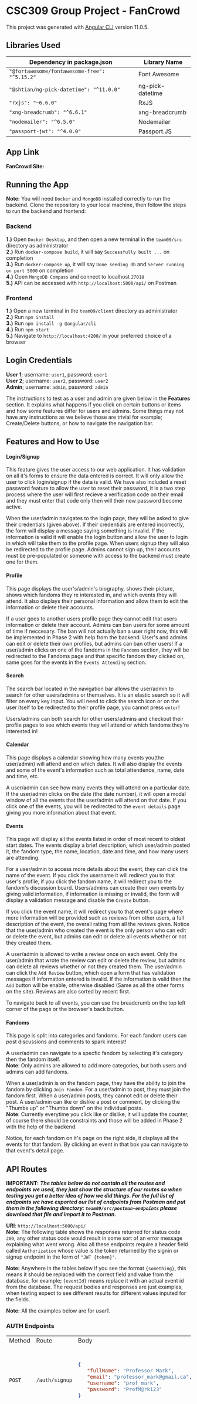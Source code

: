 # CSC309 Group Project - FanCrowd
This project was generated with [Angular CLI](https://github.com/angular/angular-cli) version 11.0.5.

## Libraries Used
| Dependency in package.json | Library Name |
| -------------------------- | ------------ |
| `"@fortawesome/fontawesome-free": "^5.15.2"` | Font Awesome  |
| `"@shtian/ng-pick-datetime": "^11.0.0"` | ng-pick-datetime |
| `"rxjs": "~6.6.0"` | RxJS  |
| `"xng-breadcrumb": "^6.6.1"`  | xng-breadcrumb |
| `"nodemailer": "^6.5.0"` | Nodemailer |
| `"passport-jwt": "^4.0.0"` | Passport.JS |

## App Link
**FanCrowd Site:** 

## Running the App
**Note:** You will need `Docker` and `MongoDB` installed correctly to run the backend.
Clone the repository to your local machine, then follow the steps to run the backend and frontend:

### Backend
**1.)** Open `Docker Desktop`, and then open a new terminal in the `team09/src` directory as administrator\
**2.)** Run `docker-compose build`, it will say `Successfully built ...` on completion\
**3.)** Run `docker-compose up`, it will say `Done seeding db` and `Server running on port 5000` on completion\
**4.)** Open `MongoDB Compass` and connect to localhost `27018`\
**5.)** API can be accessed with `http://localhost:5000/api/` on Postman

### Frontend
**1.)** Open a new terminal in the `team09/client` directory as administrator\
**2.)** Run `npm install`\
**3.)** Run `npm install -g @angular/cli`\
**4.)** Run `npm start`\
**5.)** Navigate to `http://localhost:4200/` in your preferred choice of a browser


## Login Credentials
**User 1**; username: `user1`, password: `user1`\
**User 2**; username: `user2`, password: `user2`\
**Admin**; username: `admin`, password: `admin`

The instructions to test as a user and admin are given below in the **Features** section. It explains what happens if you click on certain buttons or items and how some features differ for users and admins. Some things may not have any instructions as we believe those are trivial for example; Create/Delete buttons, or how to navigate the navigation bar.


## Features and How to Use
#### Login/Signup
This feature gives the user access to our web application. It has validation on all it's forms to ensure the data entered is correct. It will only allow the user to click login/signup if the data is valid. We have also included a reset password feature to allow the user to reset their password, it is a two step process where the user will first recieve a verification code on their email and they must enter that code only then will their new password become active.

When the user/admin navigates to the login page, they will be asked to give their credentials (given above). If their credentials are entered incorrectly, the form will display a message saying something is invalid. If the information is valid it will enable the login button and allow the user to login in which will take them to the profile page. When users signup they will also be redirected to the profile page. Admins cannot sign up, their accounts must be pre-populated or someone with access to the backend must create one for them.


#### Profile
This page displays the user's/admin's biography, shows their picture, shows which fandoms they're interested in, and which events they will attend. It also displays their personal information and allow them to edit the information or delete their accounts. 

If a user goes to another users profile page they cannot edit that users information or delete their account. Admins can ban users for some amount of time if neccesary. The ban will not actually ban a user right now, this will be implemented in Phase 2 with help from the backend. User's and admins can edit or delete their own profiles, but admins can ban other users! If a user/admin clicks on one of the fandoms in the `Fandoms` section, they will be redirected to the Fandoms page and that specific fandom they clicked on, same goes for the events in the `Events Attending` section.


#### Search
The search bar located in the navigation bar allows the user/admin to search for other users/admins or themselves. It is an elastic search so it will filter on every key input. You will need to click the search icon or on the user itself to be redirected to their profile page, you cannot press `enter`!

Users/admins can both search for other users/admins and checkout their profile pages to see which events they will attend or which fandoms they're interested in!


#### Calendar
This page displays a calendar showing how many events you(the user/admin) will attend and on which dates. It will also display the events and some of the event's information such as total attendence, name, date and time, etc.

A user/admin can see how many events they will attend on a particular date. If the user/admin clicks on the date (the date number), it will open a modal window of all the events that the user/admin will attend on that date. If you click one of the events, you will be redirected to the `event details` page giving you more information about that event.


#### Events
This page will display all the events listed in order of most recent to oldest start dates. The events display a brief description, which user/admin posted it, the fandom type, the name, location, date and time, and how many users are attending. 

For a user/admin to access more details about the event, they can click the name of the event. If you click the username it will redirect you to that user's profile, if you click the fandom name, it will redirect you to the fandom's discussion board. Users/admins can create their own events by giving valid information, if information is missing or invalid, the form will display a validation message and disable the `Create` button. 

If you click the event name, it will redirect you to that event's page where more information will be provided such as reviews from other users, a full description of the event, the overall rating from all the reviews given. Notice that the user/admin who created the event is the only person who can edit or delete the event, but admins can edit or delete all events whether or not they created them.

A user/admin is allowed to write a review once on each event. Only the user/admin that wrote the review can edit or delete the review, but admins can delete all reviews whether or not they created them. The user/admin can click the `Add Review` button, which open a form that has validation messages if information entered is invalid. If the information is valid then the `Add` button will be enable, otherwise disabled (Same as all the other forms on the site). Reviews are also sorted by recent first.

To navigate back to all events, you can use the breadcrumb on the top left corner of the page or the browser's back button.


#### Fandoms
This page is split into categories and fandoms. For each fandom users can post discussions and comments to spark interest!

A user/admin can navigate to a specfic fandom by selecting it's category then the fandom itself.\
**Note**: Only admins are allowed to add more categories, but both users and admins can add fandoms.

When a user/admin is on the fandom page, they have the ability to join the fandom by clicking `Join Fandom`. For a user/admin to post, they must join the fandom first. When a user/admin posts, they cannot edit or delete their post. A user/admin can like or dislike a post or comment, by clicking the "Thumbs up" or "Thumbs down" on the individual posts.\
**Note**: Currently everytime you click like or dislike, it will update the counter, of course there should be constraints and those will be added in Phase 2 with the help of the backend.

Notice, for each fandom on it's page on the right side, it displays all the events for that fandom. By clicking an event in that box you can navigate to that event's detail page. 


## API Routes
**IMPORTANT:** ***The tables below do not contain all the routes and endpoints we used, they just show the structure of our routes so when testing you get a better idea of how we did things. For the full list of endpoints we have exported our list of endpoints from Postman and put them in the following directory: `team09/src/postman-endpoints` please download that file and import it to Postman.***

**URI**: `http://localhost:5000/api/`\
**Note:** The following table shows the responses returned for status code `200`, any other status code would result in some sort of an error message explaining what went wrong. Also all these endpoints require a header field called `Authorization` whose value is the token returned by the signin or signup endpoint in the form  of `"JWT {token}"`.

**Note:** Anywhere in the tables below if you see the format `{something}`, this means it should be replaced with the correct field and value from the database, for example; `{eventId}` means replace it with an actual event id from the database. The request bodies and responses are just examples, when testing expect to see different results for different values inputed for the fields.

**Note:** All the examples below are for _user1_.

### AUTH Endpoints
<table>
<tr>
<td> Method </td> <td> Route </td> <td> Body </td> <td> Response </td>
</tr>
<tr>
<td> 
  
  `POST`
  
</td>
<td> 
  
  `/auth/signup` 
  
</td>
<td>
  
```json
{
   "fullName": "Professor Mark",
   "email": "professor_mark@gmail.ca",
   "username": "prof_mark",
   "password": "ProfM@rk123"
}
```

</td>
<td>
  
```json
{
    "user": {
        "_id": "607054bcf4587500516bf232",
        "role": "user",
        "username": "prof_mark",
        "profileURL": "https://www.pngitem.com/pimgs/m/30-307416_profile-icon-png-image-free-download-searchpng-employee.png"
    },
    "token": "JWT eyJhbGciOiJIUzI1NiIsInR5cCI6IkpXVCJ9.eyJfaWQiOiI2MDcwNTRiY2Y0NTg3NTAwNTE2YmYyMzIiLCJyb2xlIjoidXNlciIsInVzZXJuYW1lIjoicHJvZl9tYXJrIiwicHJvZmlsZVVSTCI6Imh0dHBzOi8vd3d3LnBuZ2l0ZW0uY29tL3BpbWdzL20vMzAtMzA3NDE2X3Byb2ZpbGUtaWNvbi1wbmctaW1hZ2UtZnJlZS1kb3dubG9hZC1zZWFyY2hwbmctZW1wbG95ZWUucG5nIiwiaWF0IjoxNjE3OTc0NDYwfQ.KPMfaQ4X8TLshCC857vnFs-LV3Ag4DgVDgOuDHA-NQo"
}
```

</td>
</tr>
<tr>
<td> 
  
  `POST`
  
</td>

<td> 
  
  `/auth/signin` 
  
</td>
<td>
  
```json
{
    "username": "user1",
    "password": "user1"
}
```

</td>
<td>
  
```json
{
    "token": "JWT eyJhbGciOiJIUzI1NiIsInR5cCI6IkpXVCJ9.eyJfaWQiOiI2MDZmZWEwOGZmOTFhZTAwM2I1N2NlMjYiLCJyb2xlIjoidXNlciIsInVzZXJuYW1lIjoidXNlcjEiLCJwcm9maWxlVVJMIjoiaHR0cHM6Ly9tb2NhaC5vcmcvdXBsb2Fkcy9wb3N0cy81NDIwNjQxLW1vb24tbmlnaHQtYmxhY2stc3BhY2UtaGFsbG93ZWVuLXN0YXItc3VwZXJtb29uLW5hdHVyZS1zdGVybmUtc3VwZXItbW9vbi1nYWxheHktdW5pdmVyc2Utc2t5LW5pZ2h0aW1lLWNyZWF0aXZlLWNvbW1vbnMtaW1hZ2VzLmpwZyIsImlhdCI6MTYxNzk0ODExMH0.fjCFHyV8-tyKdtc1M96PLYXo7fr4iDPbBMaljyOsqjo",
    "user": {
        "_id": "606fea08ff91ae003b57ce26",
        "role": "user",
        "username": "user1",
        "profileURL": "https://mocah.org/uploads/posts/5420641-moon-night-black-space-halloween-star-supermoon-nature-sterne-super-moon-galaxy-universe-sky-nightime-creative-commons-images.jpg"
    }
}
```

</td>
</tr>
<tr>
<td> 
  
  `GET`
  
</td> <td> Current User </td> 
<td> 
  
  `/auth/currentUser` 
  
</td> <td> N/A </td>
<td> 
  
 ```json
 {
   "_id": "606fea08ff91ae003b57ce26",
   "role": "user",
   "username": "user1",
   "profileURL": "https://mocah.org/uploads/posts/5420641-moon-night-black-space-halloween-star-supermoon-nature-sterne-super-moon-galaxy-universe-sky-nightime-creative-commons-images.jpg"
 }
 ```
</td>
</tr>
<tr>
</tr>
</table>


### USER Endpoints
<table>
<tr>
<td> Method </td> <td> Route </td> <td> Body </td> <td> Response </td>
</tr>
<tr>
<td> 
  
  `POST`
  <br>
  <br>
  Sends a reset password email to a user
<td> 
  
  `/users/reset-password-email` 
  
</td>
<td>
  
```json
{
    "username": "prof_mark",
    "email": "professor_mark@gmail.ca"
}
```

</td>
<td>
  
Status code of `200`

</td>
</tr>
<tr>
<td> 
  
  `POST`
  <br>
  <br>
  Sends a reset password email to a user
<td> 
  
  `/users/reset-password` 
  
</td>
<td>
  
```json
{
    "verificationCode": "999999",
    "password": "Prof_m@rk987",
    "username": "prof_mark",
    "email": "professor_mark@gmail.ca"
}
```

</td>
<td>
  
Status code of `200`

</td>
</tr>
<tr>
<td> 
  
  `PATCH`

<td> 
  
  `/users/{username}` 
  
</td>
<td>
  
```json
{
    "bio": "Updated BIO",
    "city": "Updated City",
    "country": "Updated Country",
    "email": "new_email@gmail.com",
    "fullName": "Updated Name",
    "profileURL": "https://cdn.business2community.com/wp-content/uploads/2017/08/blank-profile-picture-973460_640.png"
}
```

</td>
<td>
  
```json
{
    "role": "user",
    "bio": "Updated BIO",
    "profileURL": "https://cdn.business2community.com/wp-content/uploads/2017/08/blank-profile-picture-973460_640.png",
    "city": "Updated City",
    "country": "Updated Country",
    "_id": "607051e3f4587500516bf190",
    "email": "new_email@gmail.com",
    "fullName": "Updated Name",
    "password": "$2a$10$q4Q..NiwGeHDPBkkfeu.zO7wBnOtFrag6Tg5z8e31EeCER9UMuzQ2",
    "username": "user1",
    "createdAt": "2021-04-09T13:08:51.261Z"
}
```

</td>
</tr>
<tr>
<td> 
  
  `PATCH`

<td> 
  
  `/users/{userId}/update-ban` 
  <br>
  <br>
  This endpoint can only be used by an Admin, so you will need the Admin's token for the `Authorization` Header
</td>
<td>
  N/A
</td>
<td>
  
Status code of `200`

</td>
</tr>
<tr>
<td> 
  
  `DELETE`

<td> 
  
  `/users/{username}` 
  
</td>
<td> N/A </td>
<td> 
  
Status code of `200` 

</td>
</tr>
<tr>
<td> 
  
  `GET`
  
</td>
<td> 
  
  `/users` 
  
</td> <td> N/A </td>
<td> 
  
 ```json
 [
    {
        "role": "user",
        "bio": "Updated BIO",
        "profileURL": "https://cdn.business2community.com/wp-content/uploads/2017/08/blank-profile-picture-973460_640.png",
        "city": "Updated City",
        "country": "Updated Country",
        "_id": "607051e3f4587500516bf190",
        "email": "new_email@gmail.com",
        "fullName": "Updated Name",
        "password": "$2a$10$q4Q..NiwGeHDPBkkfeu.zO7wBnOtFrag6Tg5z8e31EeCER9UMuzQ2",
        "username": "user1",
        "createdAt": "2021-04-09T13:08:51.261Z"
    },
    {
        "role": "user",
        "bio": "Lorem ipsum dolor sit amet, consectetur adipiscing elit, sed do eiusmod tempor incididunt ut labore et dolore magna aliqua. Ut enim ad minim veniam, quis nostrud exercitation ullamco laboris nisi ut aliquip ex ea commodo consequat. Duis aute irure dolor in reprehenderit in voluptate velit esse cillum dolore eu fugiat nulla pariatur.",
        "profileURL": "https://cdn.boatinternational.com/bi_prd/bi/library_images/7wEiKNSS42Kc3TPXmhMg_The-Flying-Dutchman-AdobeStock.jpg",
        "city": "Toronto",
        "country": "Canada",
        "_id": "607051e3f4587500516bf191",
        "email": "raj@gmail.com",
        "fullName": "Raj Patel",
        "password": "$2a$10$v4odtrBLXTOynBeAOMcTL.cmf33r/m109lD.zPKtpW2Gp51FNme32",
        "username": "user2",
        "createdAt": "2021-04-09T13:08:51.357Z"
    },
    {
        "role": "admin",
        "bio": "Lorem ipsum dolor sit amet, consectetur adipiscing elit, sed do eiusmod tempor incididunt ut labore et dolore magna aliqua. Ut enim ad minim veniam, quis nostrud exercitation ullamco laboris nisi ut aliquip ex ea commodo consequat. Duis aute irure dolor in reprehenderit in voluptate velit esse cillum dolore eu fugiat nulla pariatur.",
        "profileURL": "https://mocah.org/uploads/posts/5420641-moon-night-black-space-halloween-star-supermoon-nature-sterne-super-moon-galaxy-universe-sky-nightime-creative-commons-images.jpg",
        "city": "Toronto",
        "country": "Canada",
        "_id": "607051e3f4587500516bf192",
        "email": "jihee@gmail.com",
        "fullName": "Jihee",
        "password": "$2a$10$YHF9YBbw3MyodDnBD00cfuU2Mq6i4yFYsOiH3aF6TvVwnVJFO6rlO",
        "username": "admin",
        "createdAt": "2021-04-09T13:08:51.448Z"
    },
    {
        "role": "user",
        "bio": "",
        "profileURL": "https://www.pngitem.com/pimgs/m/30-307416_profile-icon-png-image-free-download-searchpng-employee.png",
        "city": "",
        "country": "",
        "_id": "607054bcf4587500516bf232",
        "fullName": "Professor Mark",
        "email": "professor_mark@gmail.ca",
        "username": "prof_mark",
        "password": "$2a$10$kdIgJPQugSWDWe.uiwpB9uOQWM/w6XH4ZCGTYVBIOm81WzeFdGgii",
        "createdAt": "2021-04-09T13:21:00.241Z"
    }
]
 ```
</td>
</tr>
<tr>
<td> 
  
  `GET`
  
</td>
<td> 
  
  `/users/{username}` 
  
</td> 
<td> 
  
  N/A 
  
</td>
<td> 
  
 ```json
{
    "role": "user",
    "bio": "Updated BIO",
    "profileURL": "https://cdn.business2community.com/wp-content/uploads/2017/08/blank-profile-picture-973460_640.png",
    "city": "Updated City",
    "country": "Updated Country",
    "_id": "607051e3f4587500516bf190",
    "email": "new_email@gmail.com",
    "fullName": "Updated Name",
    "username": "user1",
    "createdAt": "2021-04-09T13:08:51.261Z"
}
 ```
</td>
</tr>
<tr>
<td> 
  
  `GET`
  
</td>
<td> 
  
  `/users/{username}/events` 
  
</td> 
<td> 
  
  N/A 
  
</td>
<td> 
  
 ```json
[
    {
        "_id": "607051e3f4587500516bf1b4",
        "name": "World Expo",
        "description": "Our once-in-a-lifetime celebration – the largest event ever staged in the Arab world – is set to welcome 190 participating countries, and millions of visitors from across the globe. Here they will experience warm Emirati hospitality at its finest, as well as the UAE’s values of inclusion, tolerance and cooperation. Youth are at the heart of our World Expo. That’s why Expo 2020 aspires to create a meaningful legacy that will benefit generations to come, both locally and globally, spanning everything from innovations and architecture to friendships and business opportunities.",
        "location": "Dubai, UAE",
        "startDate": "2021-06-12T00:00:00.000Z",
        "endDate": "2021-06-14T00:00:00.000Z",
        "totalAttendance": 2
    },
    {
        "_id": "607051e3f4587500516bf1b3",
        "name": "Comic Con",
        "description": "A comic book convention or comic con is an event with a primary focus on comic books and comic book culture, in which comic book fans gather to meet creators, experts, and each other. Commonly, comic conventions are multi-day events hosted at convention centers, hotels, or college campuses.",
        "location": "Toronto, Ontario, Canada",
        "startDate": "2021-11-12T00:00:00.000Z",
        "endDate": "2021-11-14T00:00:00.000Z",
        "totalAttendance": 1
    },
    {
        "_id": "607051e3f4587500516bf1b7",
        "name": "J.K Rowling Meet & Greet",
        "description": "Harry Potter is a series of seven fantasy novels written by British author, J. K. Rowling. The novels chronicle the lives of a young wizard, Harry Potter, and his friends Hermione Granger and Ron Weasley, all of whom are students at Hogwarts School of Witchcraft and Wizardry.",
        "location": "Vancouver, British Columbia, Canada",
        "startDate": "2021-10-12T00:00:00.000Z",
        "endDate": "2021-10-15T00:00:00.000Z",
        "totalAttendance": 1
    }
]
 ```
</td>
</tr>
<tr>
<td> 
  
  `GET`
  
</td>
<td> 
  
  `/users/{username}/fandoms` 
  
</td> 
<td> 
  
  N/A 
  
</td>
<td> 
  
 ```json
[
    {
        "backgroundURL": "https://wallpaperaccess.com/full/311206.jpg",
        "_id": "607051e3f4587500516bf19a",
        "name": "avengers",
        "category": {
            "backgroundURL": "https://i.pinimg.com/originals/51/c2/2e/51c22e9f59f506d283c1b07fa92e9a93.jpg",
            "_id": "607051e3f4587500516bf193",
            "createdBy": "607051e3f4587500516bf192",
            "name": "movies"
        },
        "createdBy": "607051e3f4587500516bf190",
        "createdAt": "2021-04-09T13:08:51.466Z"
    },
    {
        "backgroundURL": "https://wallpaperaccess.com/full/1117133.jpg",
        "_id": "607051e3f4587500516bf19c",
        "name": "avengers age of ultron",
        "category": {
            "backgroundURL": "https://i.pinimg.com/originals/51/c2/2e/51c22e9f59f506d283c1b07fa92e9a93.jpg",
            "_id": "607051e3f4587500516bf193",
            "createdBy": "607051e3f4587500516bf192",
            "name": "movies"
        },
        "createdBy": "607051e3f4587500516bf190",
        "createdAt": "2021-04-09T13:08:51.471Z"
    },
    {
        "backgroundURL": "https://wallpapercave.com/wp/wp1826730.jpg",
        "_id": "607051e3f4587500516bf19f",
        "name": "divergent",
        "category": {
            "backgroundURL": "https://images.unsplash.com/photo-1507842217343-583bb7270b66?ixlib=rb-1.2.1&ixid=MXwxMjA3fDB8MHxleHBsb3JlLWZlZWR8MXx8fGVufDB8fHw%3D&w=1000&q=80",
            "_id": "607051e3f4587500516bf194",
            "createdBy": "607051e3f4587500516bf192",
            "name": "books"
        },
        "createdBy": "607051e3f4587500516bf191",
        "createdAt": "2021-04-09T13:08:51.477Z"
    },
    {
        "backgroundURL": "https://images2.alphacoders.com/805/805700.jpg",
        "_id": "607051e3f4587500516bf19e",
        "name": "journey to the mysterious island",
        "category": {
            "backgroundURL": "https://i.pinimg.com/originals/51/c2/2e/51c22e9f59f506d283c1b07fa92e9a93.jpg",
            "_id": "607051e3f4587500516bf193",
            "createdBy": "607051e3f4587500516bf192",
            "name": "movies"
        },
        "createdBy": "607051e3f4587500516bf190",
        "createdAt": "2021-04-09T13:08:51.475Z"
    }
]
 ```
</td>
</tr>
</table>


### FANDOM Endpoints
<table>
<tr>
<td> Method </td> <td> Route </td> <td> Body </td> <td> Response </td>
</tr>
<tr>
<td> 
  
  `POST`
  
</td> 
<td> 
  
  `/fandoms/categories` 
  <br>
  <br>
  This endpoint can only be used by an Admin, so you will need the Admin's token for the `Authorization` Header
</td>
<td>
  
```json
{
    "name": "Testing_POST_Fandom_Category",
    "backgroundURL": "https://starwarsblog.starwars.com/wp-content/uploads/2020/04/star-wars-backgrounds-25.jpg"
}
```

</td>
<td>
  
```json
{
    "backgroundURL": "https://starwarsblog.starwars.com/wp-content/uploads/2020/04/star-wars-backgrounds-25.jpg",
    "_id": "60706e79f4587500516bf234",
    "name": "testing post category"
}
```

</td>
</tr>
<tr>
<td> 
  
  `POST`
  
</td> 
<td> 
  
  `/fandoms` 
  This endpoint can only be used by an Admin, so you will need the Admin's token for the `Authorization` Header
</td>
<td>
  
```json
{
    "name": "Testing POST Fandom",
    "backgroundURL": "https://starwarsblog.starwars.com/wp-content/uploads/2020/04/star-wars-backgrounds-25.jpg",
    "category": "607051e3f4587500516bf193"
}
```
<br>
"category" is a category id from the database
</td>
<td>
  
```json
{
    "backgroundURL": "https://starwarsblog.starwars.com/wp-content/uploads/2020/04/star-wars-backgrounds-25.jpg",
    "_id": "60706ef5f4587500516bf235",
    "name": "testing post fandom",
    "category": "607051e3f4587500516bf193",
    "createdAt": "2021-04-09T15:12:53.092Z"
}
```

</td>
</tr>
<tr>
<td> 
  
  `PATCH`

<td> 
  
  `/fandoms/categories/{categoryId}` 
  <br>
  This endpoint can only be used by an Admin, so you will need the Admin's token for the `Authorization` Header
</td>
<td>
  
```json
{
    "name": "Testing Patch Category",
    "backgroundURL": "https://www.sait.ca/images/News%20and%20Events/2021/Pride%20-%20Zoom%20background.jpg"
}
```

</td>
<td>
  
```json
{
    "backgroundURL": "https://www.sait.ca/images/News%20and%20Events/2021/Pride%20-%20Zoom%20background.jpg",
    "_id": "607051e3f4587500516bf193",
    "name": "testing patch category"
}
```

</td>
</tr>
<tr>
<td> 
  
  `DELETE`

<td> 
  
  `/fandoms/categories/{categoryId}` 
  <br>
  This endpoint can only be used by an Admin, so you will need the Admin's token for the `Authorization` Header
</td>
<td> N/A </td>
<td> 
  
  Status code of `200` 
  
</td>
</tr>
<tr>
<td> 
  
  `DELETE`

<td> 
  
  `/fandoms/{fandomId}` 
  
</td>
<td> N/A </td>
<td> 
  
  Status code of `200` 
  
</td>
</tr>
<tr>
<td> 
  
  `GET`
  
</td>
<td> 
  
  `/fandoms/categories` 
  
</td>
<td> N/A </td>
<td> 
  
 ```json
 [
    {
        "backgroundURL": "https://images.unsplash.com/photo-1507842217343-583bb7270b66?ixlib=rb-1.2.1&ixid=MXwxMjA3fDB8MHxleHBsb3JlLWZlZWR8MXx8fGVufDB8fHw%3D&w=1000&q=80",
        "_id": "607051e3f4587500516bf194",
        "name": "books"
    },
    {
        "backgroundURL": "https://www.canvasandwall.co.za/wp-content/uploads/2020/04/TV-Background-3D-wallpaper.jpg",
        "_id": "607051e3f4587500516bf195",
        "name": "shows"
    },
    {
        "backgroundURL": "https://cdn.wallpapersafari.com/28/72/eMnp5F.jpg",
        "_id": "607051e3f4587500516bf196",
        "name": "anime"
    },
    {
        "backgroundURL": "https://wallpaperaccess.com/full/242347.jpg",
        "_id": "607051e3f4587500516bf197",
        "name": "games"
    },
    {
        "backgroundURL": "https://wallpaperaccess.com/full/552032.jpg",
        "_id": "607051e3f4587500516bf198",
        "name": "sports"
    },
    {
        "backgroundURL": "https://wallpaperaccess.com/full/249743.png",
        "_id": "607051e3f4587500516bf199",
        "name": "technology"
    },
    {
        "backgroundURL": "https://starwarsblog.starwars.com/wp-content/uploads/2020/04/star-wars-backgrounds-25.jpg",
        "_id": "60706e79f4587500516bf234",
        "name": "testing post category"
    }
]
 ```
</td>
</tr>
<tr>
<td> 
  
  `GET`
  
</td>
<td> 
  
  `/fandoms/categories/{categoryName}` 
  
</td> 
<td> 
  
  N/A 
  
</td>
<td> 
  
 ```json
{
    "fandoms": [
        {
            "backgroundURL": "https://i.pinimg.com/originals/dc/eb/80/dceb80db40569f060a1197d7f8c58916.jpg",
            "_id": "607051e3f4587500516bf1ad",
            "name": "basketball",
            "category": "607051e3f4587500516bf198",
            "createdAt": "2021-04-09T13:08:51.505Z"
        },
        {
            "backgroundURL": "https://wallpapercave.com/wp/4dqP3rn.jpg",
            "_id": "607051e3f4587500516bf1ae",
            "name": "soccer",
            "category": "607051e3f4587500516bf198",
            "createdAt": "2021-04-09T13:08:51.507Z"
        },
        {
            "backgroundURL": "https://cdn.hipwallpaper.com/i/91/94/rFjELC.jpg",
            "_id": "607051e3f4587500516bf1af",
            "name": "golf",
            "category": "607051e3f4587500516bf198",
            "createdAt": "2021-04-09T13:08:51.510Z"
        },
        {
            "backgroundURL": "https://images.unsplash.com/photo-1531415074968-036ba1b575da?ixid=MXwxMjA3fDB8MHxzZWFyY2h8M3x8Y3JpY2tldHxlbnwwfHwwfA%3D%3D&ixlib=rb-1.2.1&w=1000&q=80",
            "_id": "607051e3f4587500516bf1b0",
            "name": "cricket",
            "category": "607051e3f4587500516bf198",
            "createdAt": "2021-04-09T13:08:51.512Z"
        }
    ],
    "category": {
        "backgroundURL": "https://wallpaperaccess.com/full/552032.jpg",
        "_id": "607051e3f4587500516bf198",
        "createdBy": "607051e3f4587500516bf192",
        "name": "sports"
    }
}
 ```
</td>
</tr>
</table>


### EVENTS Endpoints
<table>
<tr>
<td> Method </td> <td> Route </td> <td> Body </td> <td> Response </td>
</tr>
<tr>
<td> 
  
  `POST`
  
</td> 
<td> 
  
  `/events` 
  <br>
  This endpoint can only be used by an Admin, so you will need the Admin's token for the `Authorization` Header
</td>
<td>
  
```json
{
    "name": "testing_POST_event",
    "description": "testing description",
    "location": "testing loc",
    "startDate": "2021-11-12T00:00:00.000+00:00",
    "endDate": "2021-11-12T00:00:00.000+00:00",
    "fandom": "607051e3f4587500516bf19f"
}
```
<br>
"fandom" takes in a fandom id from the database
</td>
<td>
  
```json
{
    "_id": "60707b8a167f3c00a143dbc3",
    "name": "testing_POST_event",
    "description": "testing description",
    "location": "testing loc",
    "startDate": "2021-11-12T00:00:00.000Z",
    "endDate": "2021-11-12T00:00:00.000Z",
    "fandom": {
        "_id": "607051e3f4587500516bf19f",
        "backgroundURL": "https://wallpapercave.com/wp/wp1826730.jpg",
        "name": "divergent",
        "category": {
            "_id": "607051e3f4587500516bf194",
            "backgroundURL": "https://images.unsplash.com/photo-1507842217343-583bb7270b66?ixlib=rb-1.2.1&ixid=MXwxMjA3fDB8MHxleHBsb3JlLWZlZWR8MXx8fGVufDB8fHw%3D&w=1000&q=80",
            "createdBy": "607051e3f4587500516bf192",
            "name": "books"
        },
        "createdBy": "607051e3f4587500516bf191",
        "createdAt": "2021-04-09T13:08:51.477Z"
    },
    "postedBy": {
        "profileURL": "https://cdn.business2community.com/wp-content/uploads/2017/08/blank-profile-picture-973460_640.png",
        "username": "user1"
    },
    "totalAttendance": 0
}
```

</td>
</tr>
<tr>
<td> 
  
  `PATCH`

<td> 
  
  `/events/{eventId}` 
  
</td>
<td>
  
```json
{
    "name": "testing_PATCH_event",
    "description": "testing new description",
    "location": "testing new loc",
    "startDate": "2021-08-12T00:00:00.000+00:00",
    "endDate": "2021-10-12T00:00:00.000+00:00",
    "fandom": "607051e3f4587500516bf19f"
}
```
<br>

"fandom" takes in a fandom id from the database

</td>
<td>
  
```json
{
    "_id": "60707b8a167f3c00a143dbc3",
    "name": "testing_PATCH_event",
    "description": "testing new description",
    "location": "testing new loc",
    "startDate": "2021-08-12T00:00:00.000Z",
    "endDate": "2021-10-12T00:00:00.000Z",
    "fandom": {
        "_id": "607051e3f4587500516bf19f",
        "backgroundURL": "https://wallpapercave.com/wp/wp1826730.jpg",
        "name": "divergent",
        "category": {
            "_id": "607051e3f4587500516bf194",
            "backgroundURL": "https://images.unsplash.com/photo-1507842217343-583bb7270b66?ixlib=rb-1.2.1&ixid=MXwxMjA3fDB8MHxleHBsb3JlLWZlZWR8MXx8fGVufDB8fHw%3D&w=1000&q=80",
            "createdBy": "607051e3f4587500516bf192",
            "name": "books"
        },
        "createdBy": "607051e3f4587500516bf191",
        "createdAt": "2021-04-09T13:08:51.477Z"
    },
    "postedBy": {
        "profileURL": "https://cdn.business2community.com/wp-content/uploads/2017/08/blank-profile-picture-973460_640.png",
        "username": "user1"
    },
    "totalAttendance": 0
}
```

</td>
</tr>
<tr>
<td> 
  
  `DELETE`

<td> 
  
  `/event{eventId}` 

</td>
<td> N/A </td>
<td> 
  
  Status code of `200` 
  
</td>
</tr>
<tr>
<td> 
  
  `GET`
  
</td>
<td> 
  
  `/events` 
  
</td>
<td> N/A </td>
<td> 
  
 ```json
[
    {
        "_id": "607051e3f4587500516bf1b6",
        "name": "Sony Game Release",
        "description": "God of War is an action-adventure game franchise created by David Jaffe at Sony's Santa Monica Studio. It began in 2005 on the PlayStation 2 video game console, and has become a flagship title for the PlayStation brand, consisting of eight games across multiple platforms with a ninth currently in development.",
        "location": "Los Angeles, California, USA",
        "postedBy": {
            "profileURL": "https://cdn.boatinternational.com/bi_prd/bi/library_images/7wEiKNSS42Kc3TPXmhMg_The-Flying-Dutchman-AdobeStock.jpg",
            "username": "user2"
        },
        "startDate": "2021-05-08T00:00:00.000Z",
        "endDate": "2021-05-11T00:00:00.000Z",
        "fandom": {
            "_id": "607051e3f4587500516bf1aa",
            "backgroundURL": "https://wallpapercave.com/wp/T4xxWSN.jpg",
            "name": "god of war",
            "category": {
                "_id": "607051e3f4587500516bf197",
                "backgroundURL": "https://wallpaperaccess.com/full/242347.jpg",
                "createdBy": "607051e3f4587500516bf192",
                "name": "games"
            },
            "createdBy": "607051e3f4587500516bf191",
            "createdAt": "2021-04-09T13:08:51.499Z"
        },
        "totalAttendance": 0
    },
    {
        "_id": "607051e3f4587500516bf1b4",
        "name": "World Expo",
        "description": "Our once-in-a-lifetime celebration – the largest event ever staged in the Arab world – is set to welcome 190 participating countries, and millions of visitors from across the globe. Here they will experience warm Emirati hospitality at its finest, as well as the UAE’s values of inclusion, tolerance and cooperation. Youth are at the heart of our World Expo. That’s why Expo 2020 aspires to create a meaningful legacy that will benefit generations to come, both locally and globally, spanning everything from innovations and architecture to friendships and business opportunities.",
        "location": "Dubai, UAE",
        "postedBy": {
            "profileURL": "https://cdn.boatinternational.com/bi_prd/bi/library_images/7wEiKNSS42Kc3TPXmhMg_The-Flying-Dutchman-AdobeStock.jpg",
            "username": "user2"
        },
        "startDate": "2021-06-12T00:00:00.000Z",
        "endDate": "2021-06-14T00:00:00.000Z",
        "fandom": {
            "_id": "607051e3f4587500516bf1b1",
            "backgroundURL": "https://wallpapercave.com/wp/8duz5Ir.jpg",
            "name": "apple",
            "category": {
                "_id": "607051e3f4587500516bf199",
                "backgroundURL": "https://wallpaperaccess.com/full/249743.png",
                "createdBy": "607051e3f4587500516bf192",
                "name": "technology"
            },
            "createdBy": "607051e3f4587500516bf190",
            "createdAt": "2021-04-09T13:08:51.515Z"
        },
        "totalAttendance": 2
    },
    {
        "_id": "60707b8a167f3c00a143dbc3",
        "name": "testing_PATCH_event",
        "description": "testing new description",
        "location": "testing new loc",
        "startDate": "2021-08-12T00:00:00.000Z",
        "endDate": "2021-10-12T00:00:00.000Z",
        "fandom": {
            "_id": "607051e3f4587500516bf19f",
            "backgroundURL": "https://wallpapercave.com/wp/wp1826730.jpg",
            "name": "divergent",
            "category": {
                "_id": "607051e3f4587500516bf194",
                "backgroundURL": "https://images.unsplash.com/photo-1507842217343-583bb7270b66?ixlib=rb-1.2.1&ixid=MXwxMjA3fDB8MHxleHBsb3JlLWZlZWR8MXx8fGVufDB8fHw%3D&w=1000&q=80",
                "createdBy": "607051e3f4587500516bf192",
                "name": "books"
            },
            "createdBy": "607051e3f4587500516bf191",
            "createdAt": "2021-04-09T13:08:51.477Z"
        },
        "postedBy": {
            "profileURL": "https://cdn.business2community.com/wp-content/uploads/2017/08/blank-profile-picture-973460_640.png",
            "username": "user1"
        },
        "totalAttendance": 0
    },
    {
        "_id": "607051e3f4587500516bf1b8",
        "name": "Anime-Fest",
        "description": "One-Punch Man is a Japanese superhero franchise created by the artist ONE. It tells the story of Saitama, a superhero who can defeat any opponent with a single punch but seeks to find a worthy opponent after growing bored by a lack of challenge due to his overwhelming strength.",
        "location": "New York City, New York, USA",
        "postedBy": {
            "profileURL": "https://cdn.boatinternational.com/bi_prd/bi/library_images/7wEiKNSS42Kc3TPXmhMg_The-Flying-Dutchman-AdobeStock.jpg",
            "username": "user2"
        },
        "startDate": "2021-08-30T00:00:00.000Z",
        "endDate": "2021-09-01T00:00:00.000Z",
        "fandom": {
            "_id": "607051e3f4587500516bf1a7",
            "backgroundURL": "https://cdn.wallpapersafari.com/51/10/9A6JeS.jpg",
            "name": "one punch man",
            "category": {
                "_id": "607051e3f4587500516bf196",
                "backgroundURL": "https://cdn.wallpapersafari.com/28/72/eMnp5F.jpg",
                "createdBy": "607051e3f4587500516bf192",
                "name": "anime"
            },
            "createdBy": "607051e3f4587500516bf190",
            "createdAt": "2021-04-09T13:08:51.492Z"
        },
        "totalAttendance": 0
    },
    {
        "_id": "607051e3f4587500516bf1b9",
        "name": "FIFA World Cup Party",
        "description": "The FIFA World Cup, often simply called the World Cup, is an international association football competition contested by the senior men's national teams of the members of the Fédération Internationale de Football Association, the sport's global governing body.",
        "location": "Westminister, London, United Kingdom",
        "postedBy": {
            "profileURL": "https://cdn.boatinternational.com/bi_prd/bi/library_images/7wEiKNSS42Kc3TPXmhMg_The-Flying-Dutchman-AdobeStock.jpg",
            "username": "user2"
        },
        "startDate": "2021-12-03T00:00:00.000Z",
        "endDate": "2021-12-08T00:00:00.000Z",
        "fandom": {
            "_id": "607051e3f4587500516bf1ae",
            "backgroundURL": "https://wallpapercave.com/wp/4dqP3rn.jpg",
            "name": "soccer",
            "category": {
                "_id": "607051e3f4587500516bf198",
                "backgroundURL": "https://wallpaperaccess.com/full/552032.jpg",
                "createdBy": "607051e3f4587500516bf192",
                "name": "sports"
            },
            "createdBy": "607051e3f4587500516bf190",
            "createdAt": "2021-04-09T13:08:51.507Z"
        },
        "totalAttendance": 1
    },
    {
        "_id": "607051e3f4587500516bf1ba",
        "name": "New HBO Show Press Release",
        "description": "Home Box Office is an American pay television network owned by WarnerMedia Studios & Networks and the flagship property of parent subsidiary Home Box Office, Inc.",
        "location": "Seattle, Washington, USA",
        "postedBy": {
            "profileURL": "https://cdn.business2community.com/wp-content/uploads/2017/08/blank-profile-picture-973460_640.png",
            "username": "user1"
        },
        "startDate": "2022-01-10T00:00:00.000Z",
        "endDate": "2022-01-13T00:00:00.000Z",
        "fandom": {
            "_id": "607051e3f4587500516bf1a3",
            "backgroundURL": "https://cdn.wallpapersafari.com/26/33/Fbx3ci.jpg",
            "name": "game of thrones",
            "category": {
                "_id": "607051e3f4587500516bf195",
                "backgroundURL": "https://www.canvasandwall.co.za/wp-content/uploads/2020/04/TV-Background-3D-wallpaper.jpg",
                "createdBy": "607051e3f4587500516bf192",
                "name": "shows"
            },
            "createdBy": "607051e3f4587500516bf191",
            "createdAt": "2021-04-09T13:08:51.484Z"
        },
        "totalAttendance": 0
    }
]
 ```
</td>
</tr>
<tr>
<td> 
  
  `GET`
  
</td>
<td> 
  
  `/events/{categoryName}/{fandomName}` <br>
  Category and Fandom names must be seperated by dashes and not spaces, for example: _"harry potter"_ should be _"harry-potter"_.
</td> 
<td> 
  
  N/A 
  
</td>
<td> 
  
 ```json
[
    {
        "_id": "607051e3f4587500516bf1b4",
        "name": "World Expo",
        "description": "Our once-in-a-lifetime celebration – the largest event ever staged in the Arab world – is set to welcome 190 participating countries, and millions of visitors from across the globe. Here they will experience warm Emirati hospitality at its finest, as well as the UAE’s values of inclusion, tolerance and cooperation. Youth are at the heart of our World Expo. That’s why Expo 2020 aspires to create a meaningful legacy that will benefit generations to come, both locally and globally, spanning everything from innovations and architecture to friendships and business opportunities.",
        "location": "Dubai, UAE",
        "startDate": "2021-06-12T00:00:00.000Z",
        "endDate": "2021-06-14T00:00:00.000Z",
        "totalAttendance": 2
    }
]
 ``` 
 <br>
 Category: Technology, Fandom: Apple
</td>
</tr>
<tr>
<td> 
  
  `GET`
  
</td>
<td> 
  
  `/events/{eventId}` 
  
</td> 
<td> 
  
  N/A 
  
</td>
<td> 
  
 ```json
{
    "_id": "607051e3f4587500516bf1b4",
    "name": "World Expo",
    "description": "Our once-in-a-lifetime celebration – the largest event ever staged in the Arab world – is set to welcome 190 participating countries, and millions of visitors from across the globe. Here they will experience warm Emirati hospitality at its finest, as well as the UAE’s values of inclusion, tolerance and cooperation. Youth are at the heart of our World Expo. That’s why Expo 2020 aspires to create a meaningful legacy that will benefit generations to come, both locally and globally, spanning everything from innovations and architecture to friendships and business opportunities.",
    "location": "Dubai, UAE",
    "postedBy": {
        "profileURL": "https://cdn.boatinternational.com/bi_prd/bi/library_images/7wEiKNSS42Kc3TPXmhMg_The-Flying-Dutchman-AdobeStock.jpg",
        "username": "user2"
    },
    "startDate": "2021-06-12T00:00:00.000Z",
    "endDate": "2021-06-14T00:00:00.000Z",
    "fandom": {
        "_id": "607051e3f4587500516bf1b1",
        "backgroundURL": "https://wallpapercave.com/wp/8duz5Ir.jpg",
        "name": "apple",
        "category": {
            "_id": "607051e3f4587500516bf199",
            "backgroundURL": "https://wallpaperaccess.com/full/249743.png",
            "createdBy": "607051e3f4587500516bf192",
            "name": "technology"
        },
        "createdBy": "607051e3f4587500516bf190",
        "createdAt": "2021-04-09T13:08:51.515Z"
    },
    "totalAttendance": 2
}
 ```

</td>
</tr>
</table>


### EVENT REVIEWS Endpoints
<table>
<tr>
<td> Method </td> <td> Route </td> <td> Body </td> <td> Response </td>
</tr>
<tr>
<td> 
  
  `POST`
  
</td> 
<td> 
  
  `/events/{eventId}/reviews` 
  
</td>
<td>
  
```json
{
    "title": "Testing_POST_review",
    "content": "Test adding review to event",
    "rating": 3,
    "event": "6064b6d3399a41013ef8ce98"
}
```
<br>
"event" takes in the event id (same as the event id in the URI) which is obtained from the database.
</td>
<td>
  
```json
{
    "review": {
        "_id": "607086b0167f3c00a143dbc4",
        "title": "Testing_POST_review",
        "content": "Test adding review to event",
        "rating": 3,
        "postedBy": {
            "profileURL": "https://cdn.business2community.com/wp-content/uploads/2017/08/blank-profile-picture-973460_640.png",
            "username": "user1"
        },
        "createdAt": "2021-04-09T16:54:08.765Z",
        "updatedAt": "2021-04-09T16:54:08.765Z"
    },
    "reviewSummary": {
        "avgRating": 3,
        "totalRating": 3,
        "totalReviews": 1,
        "numOfEachRating": {
            "1": 0,
            "2": 0,
            "3": 1,
            "4": 0,
            "5": 0
        }
    }
}
```

</td>
</tr>
<tr>
<td> 
  
  `PATCH`

<td> 
  
  `/events/reviews/{reviewId}` 
  
</td>
<td>
  
```json
{
    "title": "Testing_PATCH_review",
    "content": "Test updating review",
    "rating": 5,
    "event": "6064b6d3399a41013ef8ce98"
}
```
<br>
"event" takes in the event id which is obtained from the database.

</td>
<td>
  
```json
{
    "updatedReview": {
        "_id": "607086b0167f3c00a143dbc4",
        "title": "Testing_PATCH_review",
        "content": "Test updating review",
        "rating": 5,
        "postedBy": {
            "profileURL": "https://cdn.business2community.com/wp-content/uploads/2017/08/blank-profile-picture-973460_640.png",
            "username": "user1"
        },
        "createdAt": "2021-04-09T16:54:08.765Z",
        "updatedAt": "2021-04-09T16:56:40.126Z"
    },
    "updatedSummary": {
        "avgRating": 5,
        "totalRating": 5,
        "totalReviews": 1,
        "numOfEachRating": {
            "1": 0,
            "2": 0,
            "3": 0,
            "4": 0,
            "5": 1
        }
    }
}
```

</td>
</tr>
<tr>
<td> 
  
  `DELETE`

<td> 
  
  `/event/reviews/{reviewId}` 

</td>
<td> N/A </td>
<td> 
  
```json
  {
    "avgRating": 0,
    "numOfEachRating": {
        "1": 0,
        "2": 0,
        "3": 0,
        "4": 0,
        "5": 0
    }
}
```
  
</td>
</tr>
<tr>
<td> 
  
  `DELETE`

<td> 
  
  `/event/{eventId}/reviews` 

</td>
<td> N/A </td>
<td> 
  
Status code of `200`
  
</td>
</tr>
<tr>
<td> 
  
  `GET`
  
</td>
<td> 
  
  `/events/{eventId}/reviews` 
  
</td>
<td> N/A </td>
<td> 
  
 ```json
{
    "reviews": [
        {
            "_id": "607051e3f4587500516bf1bb",
            "title": "Great Event",
            "content": "Lorem ipsum dolor sit amet, consectetur adipiscing elit, sed do eiusmod tempor incididunt ut labore et dolore magna aliqua. Magna eget est lorem ipsum dolor sit amet consectetur adipiscing. Congue nisi vitae suscipit tellus mauris a diam maecenas.",
            "rating": 4,
            "postedBy": {
                "profileURL": "https://cdn.business2community.com/wp-content/uploads/2017/08/blank-profile-picture-973460_640.png",
                "username": "user1"
            },
            "createdAt": "2021-02-15T00:00:00.000Z",
            "updatedAt": "2021-02-15T00:00:00.000Z"
        },
        {
            "_id": "607051e3f4587500516bf1bc",
            "title": "Amazing, Lot's of fun",
            "content": "Lorem ipsum dolor sit amet, consectetur adipiscing elit, sed do eiusmod tempor incididunt ut labore et dolore magna aliqua. Magna eget est lorem ipsum dolor sit amet consectetur adipiscing. Congue nisi vitae suscipit tellus mauris a diam maecenas.",
            "rating": 5,
            "postedBy": {
                "profileURL": "https://cdn.boatinternational.com/bi_prd/bi/library_images/7wEiKNSS42Kc3TPXmhMg_The-Flying-Dutchman-AdobeStock.jpg",
                "username": "user2"
            },
            "createdAt": "2021-02-15T00:00:00.000Z",
            "updatedAt": "2021-02-15T00:00:00.000Z"
        }
    ],
    "summary": {
        "avgRating": 4.5,
        "totalRating": 9,
        "totalReviews": 2,
        "numOfEachRating": {
            "1": 0,
            "2": 0,
            "3": 0,
            "4": 1,
            "5": 1
        }
    }
}
 ```
</td>
</tr>
</table>


### EVENT ATTENDANCE Endpoints
<table>
<tr>
<td> Method </td> <td> Route </td> <td> Body </td> <td> Response </td>
</tr>
<tr>
<td> 
  
  `POST`
  
</td> 
<td> 
  
  `/events/{eventId}/attends` 
  
</td>
<td>
  
```json
{
    "event": "60707b62167f3c00a143dbc2",
    "user": "607051e3f4587500516bf190"
}
```
<br>
"event" takes in the event id (same as the event id in the URI) which can be obtained from the database. <br>
"user" takes in the user id which can be obtained from the database.
</td>
<td>
  Status code of `200`
</td>
</tr>
<tr>
<td> 
  
  `DELETE`

<td> 
  
  `/event/attends/{attendeeId}` 

</td>
<td> N/A </td>
<td> 
  
Status code of `200`
  
</td>
</tr>
<tr>
<td> 
  
  `DELETE`

<td> 
  
  `/event/attends/{eventId}` 

</td>
<td> N/A </td>
<td> 
  
Status code of `200`
  
</td>
</tr>
<tr>
<td> 
  
  `GET`
  
</td>
<td> 
  
  `/events/{eventId}/is-attending` 
  <br>
  Returns a boolean variable if current signed in user is attending or not
</td>
<td> N/A </td>
<td> 
  
 ```json
true
 ```
</td>
</tr>
</table>
